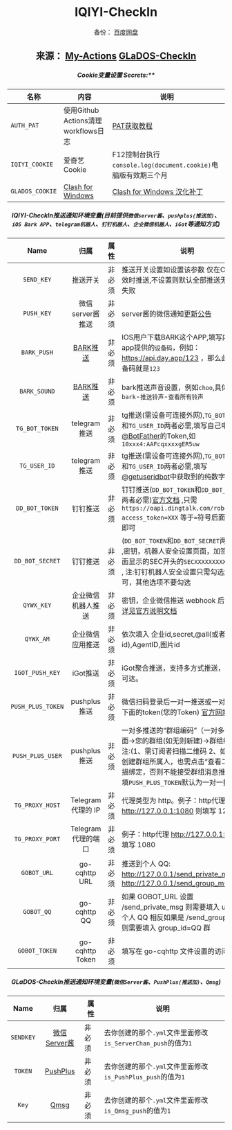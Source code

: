 <div align=center>

# IQIYI-CheckIn
  备份：
[百度网盘](https://pan.baidu.com/s/14hneaq48arlnyeLNcA5WzA?pwd=ut74#list/path=%2F)

  来源：
[My-Actions](https://github.com/MayoBlueSky/My-Actions/tree/master) 
[GLaDOS-CheckIn](https://github.com/feixuei/GLaDOS-CheckIn) 
----
##### Cookie变量设置 Secrets:**

| 名称               | 内容                      | 说明 |
|------------------|-------------------------|--------------------------------------------------------------------------------------------------------------------|
| `AUTH_PAT`            | 使用Github Actions清理workflows日志 | [PAT获取教程](https://docs.github.com/cn/authentication/keeping-your-account-and-data-secure/creating-a-personal-access-token)                                                                     |
| `IQIYI_COOKIE`   | 爱奇艺Cookie               | F12控制台执行`console.log(document.cookie)`电脑版有效期三个月                                                                    |
| `GLADOS_COOKIE`   |[Clash for Windows](https://github.com/Fndroid/clash_for_windows_pkg/releases)|[Clash for Windows 汉化补丁](https://github.com/BoyceLig/Clash_Chinese_Patch/releases)|

##### IQIYI-CheckIn推送通知环境变量(目前提供`微信server酱`、`pushplus(推送加)`、`iOS Bark APP`、`telegram机器人`、`钉钉机器人`、`企业微信机器人`、`iGot`等通知方式)
|       Name        |                                        归属                                        | 属性  | 说明 |
|:-----------------:|:--------------------------------------------------------------------------------:|-----|-------------------------------------------------------------------------------------------------------------------------------------------------------------------------------------------------------------|
|    `SEND_KEY`     |                                       推送开关                                       | 非必须 | 推送开关设置如设置该参数 仅在Cookie失效时推送,不设置则默认全部推送无论是否失败 |
|    `PUSH_KEY`     |                                   微信server酱推送                                    | 非必须 | server酱的微信通知[更新公告](https://sc.ftqq.com/9.version)                                                                                                                                                           |
|    `BARK_PUSH`    | [BARK推送](https://apps.apple.com/us/app/bark-customed-notifications/id1403753865) | 非必须 | IOS用户下载BARK这个APP,填写内容是app提供的`设备码`，例如：https://api.day.app/123 ，那么此处的设备码就是`123` |
|   `BARK_SOUND`    | [BARK推送](https://apps.apple.com/us/app/bark-customed-notifications/id1403753865) | 非必须 | bark推送声音设置，例如`choo`,具体值请在`bark`-`推送铃声`-`查看所有铃声` |
|  `TG_BOT_TOKEN`   |                                    telegram推送                                    | 非必须 | tg推送(需设备可连接外网),`TG_BOT_TOKEN`和`TG_USER_ID`两者必需,填写自己申请[@BotFather](https://t.me/BotFather)的Token,如`10xxx4:AAFcqxxxxgER5uw` |
|   `TG_USER_ID`    |                                    telegram推送                                    | 非必须 | tg推送(需设备可连接外网),`TG_BOT_TOKEN`和`TG_USER_ID`两者必需,填写[@getuseridbot](https://t.me/getuseridbot)中获取到的纯数字ID |
|  `DD_BOT_TOKEN`   |                                       钉钉推送                                       | 非必须 | 钉钉推送(`DD_BOT_TOKEN`和`DD_BOT_SECRET`两者必需)[官方文档](https://ding-doc.dingtalk.com/doc#/serverapi2/qf2nxq) ,只需`https://oapi.dingtalk.com/robot/send?access_token=XXX` 等于`=`符号后面的XXX即可                             |
|  `DD_BOT_SECRET`  |                                       钉钉推送                                       | 非必须 | (`DD_BOT_TOKEN`和`DD_BOT_SECRET`两者必需) ,密钥，机器人安全设置页面，加签一栏下面显示的SEC开头的`SECXXXXXXXXXX`等字符 , 注:钉钉机器人安全设置只需勾选`加签`即可，其他选项不要勾选 |
|    `QYWX_KEY`     |                                    企业微信机器人推送                                     | 非必须 | 密钥，企业微信推送 webhook 后面的 key [详见官方说明文档](https://work.weixin.qq.com/api/doc/90000/90136/91770) |
|     `QYWX_AM`     |                                     企业微信应用推送                                     | 非必须 | 依次填入 企业id,secret,@all(或者成员id),AgentID,图片id |
|  `IGOT_PUSH_KEY`  |                                      iGot推送                                      | 非必须 | iGot聚合推送，支持多方式推送，确保消息可达。 |
| `PUSH_PLUS_TOKEN` |                                    pushplus推送                                    | 非必须 | 微信扫码登录后一对一推送或一对多推送下面的token(您的Token) [官方网站](https://www.pushplus.plus/)  |
| `PUSH_PLUS_USER`  |                                    pushplus推送                                    | 非必须 | 一对多推送的“群组编码”（一对多推送下面->您的群组(如无则新建)->群组编码）注:(1、需订阅者扫描二维码 2、如果您是创建群组所属人，也需点击“查看二维码”扫描绑定，否则不能接受群组消息推送)，只填`PUSH_PLUS_TOKEN`默认为一对一推送                                                                              |
|  `TG_PROXY_HOST`  |                                 Telegram 代理的 IP                                  | 非必须 | 代理类型为 http。例子：http代理 http://127.0.0.1:1080 则填写 127.0.0.1 |
|  `TG_PROXY_PORT`  |                                  Telegram 代理的端口                                  | 非必须 | 例子：http代理 http://127.0.0.1:1080 则填写 1080 |
|    `GOBOT_URL`    |                                  go-cqhttp URL                                   | 非必须 | 推送到个人 QQ: http://127.0.0.1/send_private_msg 群：http://127.0.0.1/send_group_msg |
|    `GOBOT_QQ`     |                                   go-cqhttp QQ                                   | 非必须 | 如果 GOBOT_URL 设置 /send_private_msg 则需要填入 user_id=个人 QQ 相反如果是 /send_group_msg 则需要填入 group_id=QQ 群 |
|   `GOBOT_TOKEN`   |                                 	go-cqhttp Token                                 | 非必须 | 填写在 go-cqhttp 文件设置的访问密钥 |

##### GLaDOS-CheckIn推送通知环境变量(`微信Server酱`、`PushPlus(推送加)`、`Qmsg`)
|       Name        |                                        归属                                        | 属性  | 说明 |
|:-----------------:|:--------------------------------------------------------------------------------:|-----|-------------------------------------------------------------------------------------------------------------------------------------------------------------------------------------------------------------|
| `SENDKEY` | [微信Server酱](https://sct.ftqq.com/) | 非必须 | 去你创建的那个`.yml`文件里面修改`is_ServerChan_push`的值为`1` |
| `TOKEN` | [PushPlus](https://www.pushplus.plus/) | 非必须 | 去你创建的那个`.yml`文件里面修改`is_PushPlus_push`的值为`1` |
| `Key` | [Qmsg](https://qmsg.zendee.cn/) | 非必须 | 去你创建的那个`.yml`文件里面修改`is_Qmsg_push`的值为`1` |
